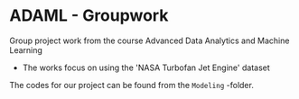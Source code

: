 # ADAML - Groupwork
Group project work from the course Advanced Data Analytics and Machine Learning
- The works focus on using the 'NASA Turbofan Jet Engine' dataset

The codes for our project can be found from the `Modeling` -folder.
